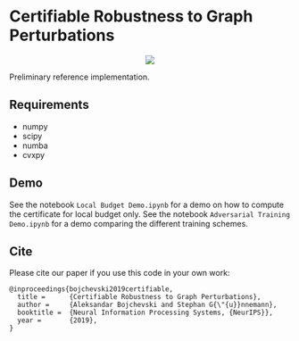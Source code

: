 # Certifiable Robustness to Graph Perturbations

<p align="center">
<img src="https://www.in.tum.de/fileadmin/w00bws/daml/graph_cert/graph_cert_overview.png">
</p>

Preliminary reference implementation.

## Requirements
* numpy
* scipy
* numba
* cvxpy 

## Demo
See the notebook `Local Budget Demo.ipynb` for a demo on how to compute the certificate for local budget only. 
See the notebook `Adversarial Training Demo.ipynb` for a demo comparing the different training schemes. 

## Cite
Please cite our paper if you use this code in your own work:

```
@inproceedings{bojchevski2019certifiable,
  title =      {Certifiable Robustness to Graph Perturbations},
  author =     {Aleksandar Bojchevski and Stephan G{\"{u}}nnemann},
  booktitle =  {Neural Information Processing Systems, {NeurIPS}},
  year =       {2019},
}
```
